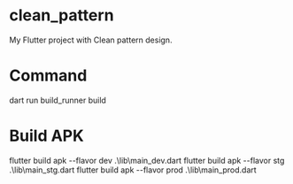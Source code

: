 # clean_pattern
My Flutter project with Clean pattern design.

# Command
dart run build_runner build

# Build APK
flutter build apk --flavor dev .\lib\main_dev.dart
flutter build apk --flavor stg .\lib\main_stg.dart
flutter build apk --flavor prod .\lib\main_prod.dart
